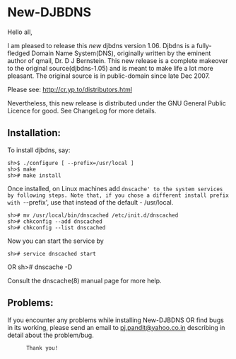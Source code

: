 



New-DJBDNS
==========


Hello all,

I am pleased to release this *new* djbdns version 1.06. Djbdns is a  fully-fledged  Domain  Name  System(DNS), originally written by the eminent author of qmail, Dr. D J Bernstein. This new release is a complete makeover to the original source(djbdns-1.05) and is meant to make life a lot more pleasant. The original source is in public-domain since late Dec 2007.

Please see: http://cr.yp.to/distributors.html

Nevertheless, this new release is distributed under the GNU General Public Licence for good. See ChangeLog for more details.

Installation:
-------------

To install djbdns, say:

    sh>$ ./configure [ --prefix=/usr/local ]
    sh>$ make
    sh># make install

Once installed, on Linux machines add `dnscache' to the system services by following steps. Note that, if you chose a different install prefix with `--prefix', use that instead of the default - /usr/local.

    sh># mv /usr/local/bin/dnscached /etc/init.d/dnscached
    sh># chkconfig --add dnscached
    sh># chkconfig --list dnscached

Now you can start the service by

    sh># service dnscached start
OR
    sh># dnscache -D

Consult the dnscache(8) manual page for more help.

Problems:
---------

If you encounter any problems while installing New-DJBDNS OR find bugs in its working, please send an email to <pj.pandit@yahoo.co.in> describing in detail about the problem/bug.



          Thank you!
